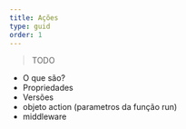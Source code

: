 ```yaml
---
title: Ações
type: guid
order: 1
---
```


> TODO
 * O que são?
 * Propriedades
 * Versões
 * objeto action (parametros da função run)
 * middleware
